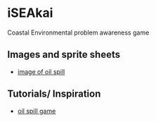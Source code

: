 # iSEAkai
Coastal Environmental problem awareness game

## Images and sprite sheets
- [image of oil spill](https://www.newyorker.com/magazine/2011/03/14/the-gulf-war)

## Tutorials/ Inspiration
- [oil spill game](https://codepen.io/franksLaboratory/pen/yLJdOBM)
